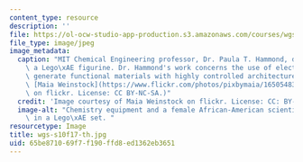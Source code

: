 ```yaml
---
content_type: resource
description: ''
file: https://ol-ocw-studio-app-production.s3.amazonaws.com/courses/wgs-s10-history-of-women-in-science-and-engineering-fall-2017/65be871069f7f190ffd8ed1362eb3651_wgs-s10f17-th.jpg
file_type: image/jpeg
image_metadata:
  caption: "MIT Chemical Engineering professor, Dr. Paula T. Hammond, depicted as\
    \ a Lego\xAE figurine. Dr. Hammond's work concerns the use of electrostatics to\
    \ generate functional materials with highly controlled architecture. (Image by\
    \ [Maia Weinstock](https://www.flickr.com/photos/pixbymaia/16505483066/in/photolist-zf5v9m-r9wV5f-ykuxM4-yZKNmU-Cua95L)\
    \ on flickr. License: CC BY-NC-SA.)"
  credit: 'Image courtesy of Maia Weinstock on flickr. License: CC: BY-NC-SA.'
  image-alt: "Chemistry equipment and a female African-American scientist are depicted\
    \ in a Lego\xAE set. "
resourcetype: Image
title: wgs-s10f17-th.jpg
uid: 65be8710-69f7-f190-ffd8-ed1362eb3651
---
```

